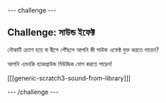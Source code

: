--- challenge ---

## Challenge: সাউন্ড ইফেক্ট

নৌকাটি ক্র্যাশ হয়ে বা দ্বীপে পৌঁছলে আপনি কী সাউন্ড এফেক্ট যুক্ত করতে পারেন?

আপনি এমনকি ব্যাকগ্রাউন্ড মিউজিক যোগ করতে পারেন!

[[[generic-scratch3-sound-from-library]]]

--- /challenge ---